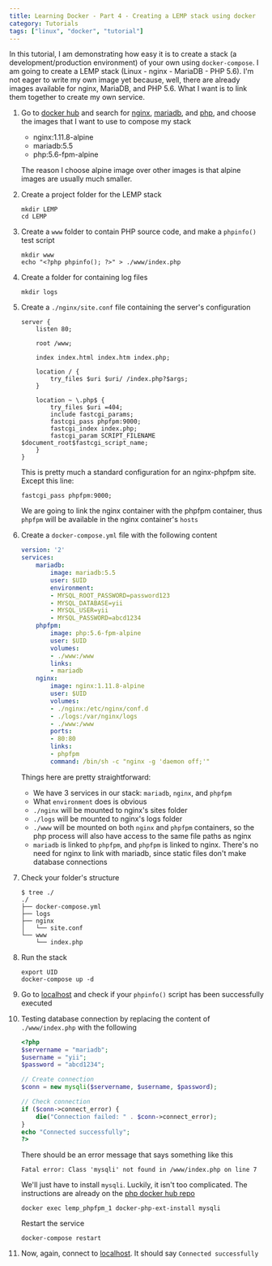 ```yaml
---
title: Learning Docker - Part 4 - Creating a LEMP stack using docker
category: Tutorials
tags: ["linux", "docker", "tutorial"]
---
```


In this tutorial, I am demonstrating how easy it is to create a stack (a development/production environment) of your own using `docker-compose`. I am going to create a LEMP stack (Linux - nginx - MariaDB - PHP 5.6). I'm not eager to write my own image yet because, well, there are already images available for nginx, MariaDB, and PHP 5.6. What I want is to link them together to create my own service.

1. Go to [docker hub](https://hub.docker.com/) and search for [nginx](https://hub.docker.com/_/nginx/), [mariadb](https://hub.docker.com/_/mariadb/), and [php](https://hub.docker.com/_/php/), and choose the images that I want to use to compose my stack
    * nginx:1.11.8-alpine
    * mariadb:5.5
    * php:5.6-fpm-alpine

    The reason I choose alpine image over other images is that alpine images are usually much smaller.

2. Create a project folder for the LEMP stack

    ```
    mkdir LEMP
    cd LEMP
    ```

3. Create a `www` folder to contain PHP source code, and make a `phpinfo()` test script

    ```
    mkdir www
    echo "<?php phpinfo(); ?>" > ./www/index.php
    ```

4. Create a folder for containing log files

    ```
    mkdir logs
    ```

5. Create a `./nginx/site.conf` file containing the server's configuration

    ``` nginx
    server {
        listen 80;

        root /www;

        index index.html index.htm index.php;

        location / {
            try_files $uri $uri/ /index.php?$args;
        }

        location ~ \.php$ {
            try_files $uri =404;
            include fastcgi_params;
            fastcgi_pass phpfpm:9000;
            fastcgi_index index.php;
            fastcgi_param SCRIPT_FILENAME $document_root$fastcgi_script_name;
        }
    }
    ```

    This is pretty much a standard configuration for an nginx-phpfpm site. Except this line:

    ```
    fastcgi_pass phpfpm:9000;
    ```

    We are going to link the nginx container with the phpfpm container, thus `phpfpm` will be available in the nginx container's `hosts`

6. Create a `docker-compose.yml` file with the following content

    ``` yaml
    version: '2'
    services:
        mariadb:
            image: mariadb:5.5
            user: $UID
            environment:
            - MYSQL_ROOT_PASSWORD=password123
            - MYSQL_DATABASE=yii
            - MYSQL_USER=yii
            - MYSQL_PASSWORD=abcd1234
        phpfpm:
            image: php:5.6-fpm-alpine
            user: $UID
            volumes:
            - ./www:/www
            links:
            - mariadb
        nginx:
            image: nginx:1.11.8-alpine
            user: $UID
            volumes:
            - ./nginx:/etc/nginx/conf.d
            - ./logs:/var/nginx/logs
            - ./www:/www
            ports:
            - 80:80
            links:
            - phpfpm
            command: /bin/sh -c "nginx -g 'daemon off;'"
    ```

    Things here are pretty straightforward:
    * We have 3 services in our stack: `mariadb`, `nginx`, and `phpfpm`
    * What `environment` does is obvious
    * `./nginx` will be mounted to nginx's sites folder
    * `./logs` will be mounted to nginx's logs folder
    * `./www` will be mounted on both `nginx` and `phpfpm` containers, so the php process will also have access to the same file paths as nginx
    * `mariadb` is linked to `phpfpm`, and `phpfpm` is linked to nginx. There's no need for nginx to link with mariadb, since static files don't make database connections

7. Check your folder's structure

    ```
    $ tree ./
    ./
    ├── docker-compose.yml
    ├── logs
    ├── nginx
    │   └── site.conf
    └── www
        └── index.php
    ```

8. Run the stack

    ```
    export UID
    docker-compose up -d
    ```

9. Go to [localhost](http://localhost/) and check if your `phpinfo()` script has been successfully executed
10. Testing database connection by replacing the content of `./www/index.php` with the following

    ``` php
    <?php
    $servername = "mariadb";
    $username = "yii";
    $password = "abcd1234";

    // Create connection
    $conn = new mysqli($servername, $username, $password);

    // Check connection
    if ($conn->connect_error) {
        die("Connection failed: " . $conn->connect_error);
    }
    echo "Connected successfully";
    ?>
    ```

    There should be an error message that says something like this

    ```
    Fatal error: Class 'mysqli' not found in /www/index.php on line 7
    ```

    We'll just have to install `mysqli`. Luckily, it isn't too complicated. The instructions are already on the [php docker hub repo](https://hub.docker.com/_/php/)

    ```
    docker exec lemp_phpfpm_1 docker-php-ext-install mysqli
    ```

    Restart the service

    ```
    docker-compose restart
    ```

11. Now, again, connect to [localhost](http://localhost/). It should say `Connected successfully`
